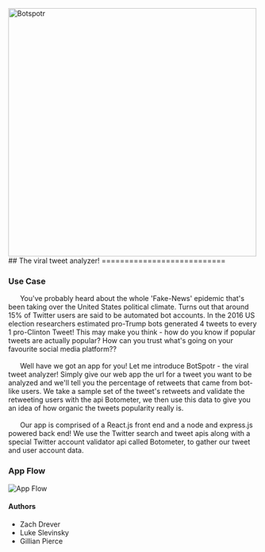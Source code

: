 <img src="https://github.com/LukeSlev/HackED-2019-React-App/blob/master/client/src/logostraight.png" alt="Botspotr" width="500"/>
## The viral tweet analyzer!
===========================

### Use Case
<p>  &nbsp;&nbsp;&nbsp;&nbsp;&nbsp;
You've probably heard about the whole 'Fake-News' epidemic that's been taking over the United States political climate. Turns out that around 15% of Twitter users are said to be automated bot accounts. In the 2016 US election researchers estimated pro-Trump bots generated 4 tweets to every 1 pro-Clinton Tweet! This may make you think - how do you know if popular tweets are actually popular? How can you trust what's going on your favourite social media platform??
<br><br>&nbsp;&nbsp;&nbsp;&nbsp;&nbsp;
Well have we got an app for you! Let me introduce BotSpotr - the viral tweet analyzer! Simply give our web app the url for a tweet you want to be analyzed and we'll tell you the percentage of retweets that came from bot-like users. We take a sample set of the tweet's retweets and validate the retweeting users with the api Botometer, we then use this data to give you an idea of how organic the tweets popularity really is.
<br><br>&nbsp;&nbsp;&nbsp;&nbsp;&nbsp;
Our app is comprised of a React.js front end and a node and express.js powered back end! We use the Twitter search and tweet apis along with a special Twitter account validator api called Botometer, to gather our tweet and user account data.</p>

### App Flow
![App Flow](https://github.com/LukeSlev/HackED-2019-React-App/blob/master/client/src/appflow.png)

#### Authors
* Zach Drever
* Luke Slevinsky
* Gillian Pierce
